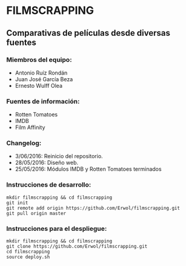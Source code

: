 # FILMSCRAPPING
## Comparativas de películas desde diversas fuentes

### Miembros del equipo:
* Antonio Ruíz Rondán
* Juan José García Beza
* Ernesto Wulff Olea

### Fuentes de información:
* Rotten Tomatoes
* IMDB
* Film Affinity

### Changelog:
* 3/06/2016: Reinicio del repositorio.
* 28/05/2016: Diseño web.
* 25/05/2016: Módulos IMDB y Rotten Tomatoes terminados

### Instrucciones de desarrollo:
~~~~
mkdir filmscrapping && cd filmscrapping
git init
git remote add origin https://github.com/Erwol/filmscrapping.git
git pull origin master
~~~~

### Instrucciones para el despliegue:
~~~~
mkdir filmscrapping && cd filmscrapping
git clone https://github.com/Erwol/filmscrapping.git
cd filmscrapping
source deploy.sh
~~~~

